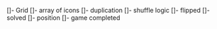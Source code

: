 []- Grid
[]- array of icons
[]- duplication
[]- shuffle logic
[]- flipped
[]- solved
[]- position
[]- game completed